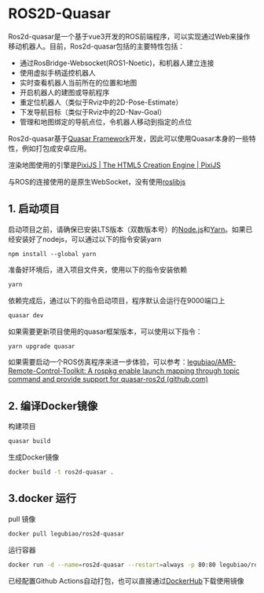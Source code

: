 # ROS2D-Quasar

Ros2d-quasar是一个基于vue3开发的ROS前端程序，可以实现通过Web来操作移动机器人。目前，Ros2d-quasar包括的主要特性包括：

- 通过RosBridge-Websocket(ROS1-Noetic)，和机器人建立连接
- 使用虚拟手柄遥控机器人
- 实时查看机器人当前所在的位置和地图
- 开启机器人的建图或导航程序
- 重定位机器人（类似于Rviz中的2D-Pose-Estimate）
- 下发导航目标（类似于Rviz中的2D-Nav-Goal）
- 管理和地图绑定的导航点位，令机器人移动到指定的点位



Ros2d-quasar基于[Quasar Framework](https://quasar.dev/)开发，因此可以使用Quasar本身的一些特性，例如打包成安卓应用。

渲染地图使用的引擎是[PixiJS | The HTML5 Creation Engine | PixiJS](https://pixijs.com/)

与ROS的连接使用的是原生WebSocket，没有使用[roslibjs](https://github.com/RobotWebTools/roslibjs)



## 1. 启动项目

启动项目之前，请确保已安装LTS版本（双数版本号）的[Node.js](https://nodejs.org/en)和[Yarn](https://classic.yarnpkg.com/lang/en/docs/install)。如果已经安装好了nodejs，可以通过以下的指令安装yarn

```
npm install --global yarn
```

准备好环境后，进入项目文件夹，使用以下的指令安装依赖

```bash
yarn
```

依赖完成后，通过以下的指令启动项目，程序默认会运行在9000端口上

```bash
quasar dev
```

如果需要更新项目使用的quasar框架版本，可以使用以下指令：

```bash
yarn upgrade quasar
```

如果需要启动一个ROS仿真程序来进一步体验，可以参考：[legubiao/AMR-Remote-Control-Toolkit: A rospkg enable launch mapping through topic command and provide support for quasar-ros2d (github.com)](https://github.com/legubiao/AMR-Remote-Control-Toolkit)



## 2. 编译Docker镜像

构建项目
```bash
quasar build
```

生成Docker镜像
```bash
docker build -t ros2d-quasar .
```

## 3.docker 运行

pull 镜像
```bash
docker pull legubiao/ros2d-quasar
```

运行容器
```bash
docker run -d --name=ros2d-quasar --restart=always -p 80:80 legubiao/ros2d-quasar:latest
```



已经配置Github Actions自动打包，也可以直接通过[DockerHub](https://hub.docker.com/repository/docker/legubiao/ros2d-quasar/general)下载使用镜像



